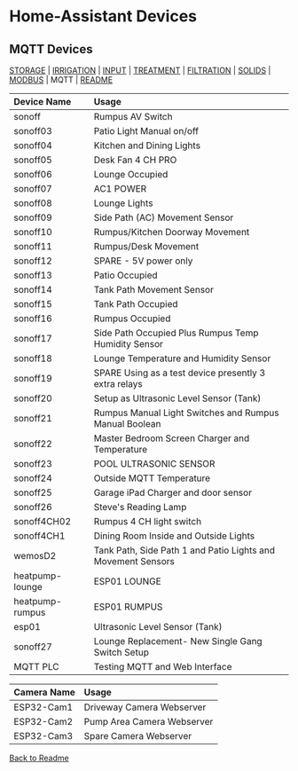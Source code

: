 # Home-Assistant Devices

## MQTT Devices

[STORAGE](https://github.com/wellsy57/Home-Assistant-Project/blob/master/files/STORAGE.md) |
[IRRIGATION](https://github.com/wellsy57/Home-Assistant-Project/blob/master/files/IRRIGATION.md) | [INPUT](https://github.com/wellsy57/Home-Assistant-Project/blob/master/files/INPUT.md) | 
[TREATMENT](https://github.com/wellsy57/Home-Assistant-Project/blob/master/files/TREATMENT.md) | [FILTRATION](https://github.com/wellsy57/Home-Assistant-Project/blob/master/filyes/FILTRATION.md) | 
[SOLIDS](https://github.com/wellsy57/Home-Assistant-Project/blob/master/files/SOLIDS.md) | 
[MODBUS](https://github.com/wellsy57/Home-Assistant-Project/blob/master/files/MODBUS.md) | MQTT | [README](https://github.com/wellsy57/Home-Assistant-Project/blob/master/README.md)

|Device Name                        |Usage                                                           |
|:----------------------------------|:---------------------------------------------------------------|
|sonoff	                            |Rumpus AV Switch                                                |
|sonoff03	                        |Patio Light Manual on/off                                       |
|sonoff04	                        |Kitchen and Dining Lights                                       |
|sonoff05	                        |Desk Fan 4 CH PRO                                               |
|sonoff06	                        |Lounge Occupied                                                 |
|sonoff07	                        |AC1 POWER                                                       |
|sonoff08	                        |Lounge Lights                                                   |
|sonoff09	                        |Side Path (AC) Movement Sensor                                  |
|sonoff10	                        |Rumpus/Kitchen Doorway Movement                                 |
|sonoff11	                        |Rumpus/Desk Movement                                            |
|sonoff12	                        |SPARE - 5V power only                                           |
|sonoff13	                        |Patio Occupied                                                  |
|sonoff14	                        |Tank Path Movement Sensor                                       |
|sonoff15	                        |Tank Path Occupied                                              |
|sonoff16	                        |Rumpus Occupied                                                 |
|sonoff17	                        |Side Path Occupied Plus Rumpus Temp Humidity Sensor             |
|sonoff18	                        |Lounge Temperature and Humidity Sensor                          |
|sonoff19	                        |SPARE Using as a test device presently 3 extra relays           |
|sonoff20	                        |Setup as Ultrasonic Level Sensor (Tank)                         |
|sonoff21	                        |Rumpus Manual Light Switches and Rumpus Manual Boolean          |
|sonoff22	                        |Master Bedroom Screen Charger and Temperature                   |
|sonoff23	                        |POOL ULTRASONIC SENSOR                                          |
|sonoff24	                        |Outside MQTT Temperature                                        |
|sonoff25	                        |Garage iPad Charger and door sensor                             |
|sonoff26	                        |Steve's Reading Lamp                                            |
|sonoff4CH02	                    |Rumpus 4 CH light switch                                        |
|sonoff4CH1	                        |Dining Room Inside and Outside Lights                           |
|wemosD2	                        |Tank Path, Side Path 1 and Patio Lights and Movement Sensors    |
|heatpump-lounge	                |ESP01 LOUNGE                                                    |
|heatpump-rumpus	                |ESP01 RUMPUS                                                    |
|esp01                           	|Ultrasonic Level Sensor (Tank)                                  |
|sonoff27	                        |Lounge Replacement- New Single Gang Switch Setup                |
|MQTT PLC	                        |Testing MQTT and Web Interface                                  |


|Camera Name                        |Usage                                                           |
|:----------------------------------|:---------------------------------------------------------------|
|ESP32-Cam1	                        |Driveway Camera Webserver 
|ESP32-Cam2	                        |Pump Area Camera Webserver
|ESP32-Cam3	                        |Spare Camera Webserver

[Back to Readme](https://github.com/wellsy57/Home-Assistant-Project/blob/master/README.md)
